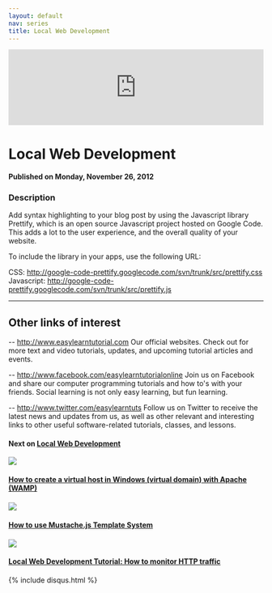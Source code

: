 ```yaml
---
layout: default
nav: series
title: Local Web Development
---
```


<div class="container">
    <div class="row mt grid">
        <div class="mt"></div>
        <div class="row" style="margin-bottom: 20px;">
            <div class="col-sm-push-1 col-sm-10 col-md-push-2 col-md-8">
                <div class="video-container">
                    <iframe width="100%" src="https://www.youtube.com/embed/ovmVJVr-iPQ" frameborder="0" allowfullscreen></iframe>
                </div>
            </div>
            <div class="clearfix"></div>
            <div class="col-md-8">
                <h1>Local Web Development</h1>
                <h4>Published on Monday, November 26, 2012</h4>
                <h3>Description</h3>
                <p>Add syntax highlighting to your blog post by using the Javascript library Prettify, which is an open source Javascript project hosted on Google Code. This adds a lot to the user experience, and the overall quality of your website.

To include the library in your apps, use the following URL:

CSS: http://google-code-prettify.googlecode.com/svn/trunk/src/prettify.css
Javascript: http://google-code-prettify.googlecode.com/svn/trunk/src/prettify.js


--------------------------------
Other links of interest
--------------------------------

-- http://www.easylearntutorial.com Our official websites. Check out for more text and video tutorials, updates, and upcoming tutorial articles and events.

-- http://www.facebook.com/easylearntutorialonline Join us on Facebook and share our computer programming tutorials and how to's with your friends. Social learning is not only easy learning, but fun learning.

-- http://www.twitter.com/easylearntuts Follow us on Twitter to receive the latest news and updates from us, as well as other relevant and interesting links to other useful software-related tutorials, classes, and lessons.</p>
            </div>
            <div class="col-md-4">
                <h4>Next on <a href="/series/local-web-development">Local Web Development</a></h4><div class="row" style="margin-bottom: 20px">
            <div class="col-md-6">
                <a href="/series/local-web-development/how-to-create-a-virtual-host-in-windows-virtual-domain-with-apache-wamp-">
                    <img src="/img/blank.gif" data-echo="https://i.ytimg.com/vi/cZ9FU7x97qw/hqdefault.jpg" class="img-responsive" />
                </a>
            </div>
            <div class="col-md-6">
                <h4>
                    <a href="/series/local-web-development/how-to-create-a-virtual-host-in-windows-virtual-domain-with-apache-wamp-">How to create a virtual host in Windows (virtual domain) with Apache (WAMP)</a>
                </h4>
            </div>
        </div><div class="row" style="margin-bottom: 20px">
            <div class="col-md-6">
                <a href="/series/local-web-development/how-to-use-mustache-js-template-system">
                    <img src="/img/blank.gif" data-echo="https://i.ytimg.com/vi/JlmoQBF2lvw/hqdefault.jpg" class="img-responsive" />
                </a>
            </div>
            <div class="col-md-6">
                <h4>
                    <a href="/series/local-web-development/how-to-use-mustache-js-template-system">How to use Mustache.js Template System</a>
                </h4>
            </div>
        </div><div class="row" style="margin-bottom: 20px">
            <div class="col-md-6">
                <a href="/series/local-web-development/local-web-development-tutorial-how-to-monitor-http-traffic">
                    <img src="/img/blank.gif" data-echo="https://i.ytimg.com/vi/lXbUAUdzbmI/hqdefault.jpg" class="img-responsive" />
                </a>
            </div>
            <div class="col-md-6">
                <h4>
                    <a href="/series/local-web-development/local-web-development-tutorial-how-to-monitor-http-traffic">Local Web Development Tutorial: How to monitor HTTP traffic</a>
                </h4>
            </div>
        </div>
            </div>
            <div class="col-md-8">
                {% include disqus.html %}
            </div>
        </div>
    </div>
    <div class="row mt grid"></div>
</div>
